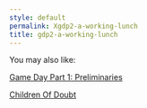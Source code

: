 ```yaml
---
style: default
permalink: Xgdp2-a-working-lunch
title: gdp2-a-working-lunch
---
```

You may also like:

[Game Day Part 1: Preliminaries](http://scp-wiki.net/preliminaries)

[Children Of Doubt](http://scp-wiki.net/children-of-doubt)
